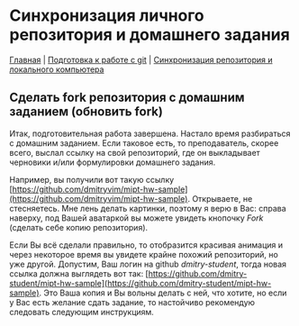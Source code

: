 # Синхронизация личного репозитория и домашнего задания

[Главная](./README.md)
| [Подготовка к работе с git](./prepare.md)
| [Синхронизация репозитория и локального компьютера](./clone.md)

## Сделать fork репозитория с домашним заданием (обновить fork)

Итак, подготовительная работа завершена. Настало время разбираться с домашним заданием. Если таковое есть, то преподаватель, скорее всего, выслал ссылку на свой репозиторий, где он выкладывает черновики и/или формулировки домашнего задания.

Например, вы получили вот такую ссылку [https://github.com/dmitryvim/mipt-hw-sample](https://github.com/dmitryvim/mipt-hw-sample). Открываете, не стесняетесь. Мне лень делать картинки, поэтому я верю в Вас: справа наверху, под Вашей аватаркой вы можете увидеть кнопочку *Fork* (сделать себе копию репозитория).

Если Вы всё сделали правильно, то отобразится красивая анимация и через некоторое время вы увидете крайне похожий репозиторий, но уже другой. Допустим, Ваш логин на github *dmitry-student*, тогда новая ссылка должна выглядеть вот так: [https://github.com/dmitry-student/mipt-hw-sample](https://github.com/dmitry-student/mipt-hw-sample). Это Ваша копия и Вы вольны делать с ней, что хотите, но если у Вас есть желание сдать задание, то настойчиво рекомендую следовать следующим инструкциям.
